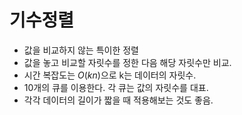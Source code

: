 # 기수정렬
- 값을 비교하지 않는 특이한 정렬
- 값을 놓고 비교할 자릿수를 정한 다음 해당 자릿수만 비교.
- 시간 복잡도는 $O(kn)$으로 k는 데이터의 자릿수.
- 10개의 큐를 이용한다. 각 큐는 값의 자릿수를 대표.
- 각각 데이터의 길이가 짧을 때 적용해보는 것도 좋음.
 
